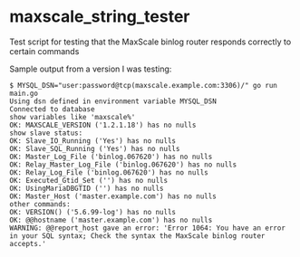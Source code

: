 # maxscale_string_tester
Test script for testing that the MaxScale binlog router responds correctly to certain commands

Sample output from a version I was testing:

```
$ MYSQL_DSN="user:password@tcp(maxscale.example.com:3306)/" go run main.go
Using dsn defined in environment variable MYSQL_DSN
Connected to database
show variables like 'maxscale%'
OK: MAXSCALE_VERSION ('1.2.1.18') has no nulls
show slave status:
OK: Slave_IO_Running ('Yes') has no nulls
OK: Slave_SQL_Running ('Yes') has no nulls
OK: Master_Log_File ('binlog.067620') has no nulls
OK: Relay_Master_Log_File ('binlog.067620') has no nulls
OK: Relay_Log_File ('binlog.067620') has no nulls
OK: Executed_Gtid_Set ('') has no nulls
OK: UsingMariaDBGTID ('') has no nulls
OK: Master_Host ('master.example.com') has no nulls
other commands:
OK: VERSION() ('5.6.99-log') has no nulls
OK: @@hostname ('master.example.com') has no nulls
WARNING: @@report_host gave an error: 'Error 1064: You have an error in your SQL syntax; Check the syntax the MaxScale binlog router accepts.'
```
